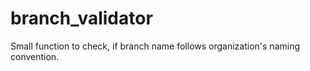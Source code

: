 # branch_validator
Small function to check, if branch name follows organization's naming convention.
